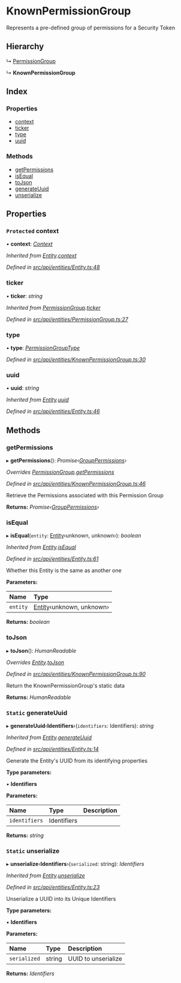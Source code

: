 # KnownPermissionGroup

Represents a pre-defined group of permissions for a Security Token

## Hierarchy

↳ [PermissionGroup](permissiongroup.md)

↳ **KnownPermissionGroup**

## Index

### Properties

* [context](knownpermissiongroup.md#protected-context)
* [ticker](knownpermissiongroup.md#ticker)
* [type](knownpermissiongroup.md#type)
* [uuid](knownpermissiongroup.md#uuid)

### Methods

* [getPermissions](knownpermissiongroup.md#getpermissions)
* [isEqual](knownpermissiongroup.md#isequal)
* [toJson](knownpermissiongroup.md#tojson)
* [generateUuid](knownpermissiongroup.md#static-generateuuid)
* [unserialize](knownpermissiongroup.md#static-unserialize)

## Properties

### `Protected` context

• **context**: [_Context_](context.md)

_Inherited from_ [_Entity_](entity.md)_._[_context_](entity.md#protected-context)

_Defined in_ [_src/api/entities/Entity.ts:48_](https://github.com/PolymathNetwork/polymesh-sdk/blob/7362b318/src/api/entities/Entity.ts#L48)

### ticker

• **ticker**: _string_

_Inherited from_ [_PermissionGroup_](permissiongroup.md)_._[_ticker_](permissiongroup.md#ticker)

_Defined in_ [_src/api/entities/PermissionGroup.ts:27_](https://github.com/PolymathNetwork/polymesh-sdk/blob/7362b318/src/api/entities/PermissionGroup.ts#L27)

### type

• **type**: [_PermissionGroupType_](../enums/permissiongrouptype.md)

_Defined in_ [_src/api/entities/KnownPermissionGroup.ts:30_](https://github.com/PolymathNetwork/polymesh-sdk/blob/7362b318/src/api/entities/KnownPermissionGroup.ts#L30)

### uuid

• **uuid**: _string_

_Inherited from_ [_Entity_](entity.md)_._[_uuid_](entity.md#uuid)

_Defined in_ [_src/api/entities/Entity.ts:46_](https://github.com/PolymathNetwork/polymesh-sdk/blob/7362b318/src/api/entities/Entity.ts#L46)

## Methods

### getPermissions

▸ **getPermissions**\(\): _Promise‹_[_GroupPermissions_](../globals.md#grouppermissions)_›_

_Overrides_ [_PermissionGroup_](permissiongroup.md)_._[_getPermissions_](permissiongroup.md#abstract-getpermissions)

_Defined in_ [_src/api/entities/KnownPermissionGroup.ts:46_](https://github.com/PolymathNetwork/polymesh-sdk/blob/7362b318/src/api/entities/KnownPermissionGroup.ts#L46)

Retrieve the Permissions associated with this Permission Group

**Returns:** _Promise‹_[_GroupPermissions_](../globals.md#grouppermissions)_›_

### isEqual

▸ **isEqual**\(`entity`: [Entity](entity.md)‹unknown, unknown›\): _boolean_

_Inherited from_ [_Entity_](entity.md)_._[_isEqual_](entity.md#isequal)

_Defined in_ [_src/api/entities/Entity.ts:61_](https://github.com/PolymathNetwork/polymesh-sdk/blob/7362b318/src/api/entities/Entity.ts#L61)

Whether this Entity is the same as another one

**Parameters:**

| Name | Type |
| :--- | :--- |
| `entity` | [Entity](entity.md)‹unknown, unknown› |

**Returns:** _boolean_

### toJson

▸ **toJson**\(\): _HumanReadable_

_Overrides_ [_Entity_](entity.md)_._[_toJson_](entity.md#abstract-tojson)

_Defined in_ [_src/api/entities/KnownPermissionGroup.ts:90_](https://github.com/PolymathNetwork/polymesh-sdk/blob/7362b318/src/api/entities/KnownPermissionGroup.ts#L90)

Return the KnownPermissionGroup's static data

**Returns:** _HumanReadable_

### `Static` generateUuid

▸ **generateUuid**‹**Identifiers**›\(`identifiers`: Identifiers\): _string_

_Inherited from_ [_Entity_](entity.md)_._[_generateUuid_](entity.md#static-generateuuid)

_Defined in_ [_src/api/entities/Entity.ts:14_](https://github.com/PolymathNetwork/polymesh-sdk/blob/7362b318/src/api/entities/Entity.ts#L14)

Generate the Entity's UUID from its identifying properties

**Type parameters:**

▪ **Identifiers**

**Parameters:**

| Name | Type | Description |
| :--- | :--- | :--- |
| `identifiers` | Identifiers |  |

**Returns:** _string_

### `Static` unserialize

▸ **unserialize**‹**Identifiers**›\(`serialized`: string\): _Identifiers_

_Inherited from_ [_Entity_](entity.md)_._[_unserialize_](entity.md#static-unserialize)

_Defined in_ [_src/api/entities/Entity.ts:23_](https://github.com/PolymathNetwork/polymesh-sdk/blob/7362b318/src/api/entities/Entity.ts#L23)

Unserialize a UUID into its Unique Identifiers

**Type parameters:**

▪ **Identifiers**

**Parameters:**

| Name | Type | Description |
| :--- | :--- | :--- |
| `serialized` | string | UUID to unserialize |

**Returns:** _Identifiers_

